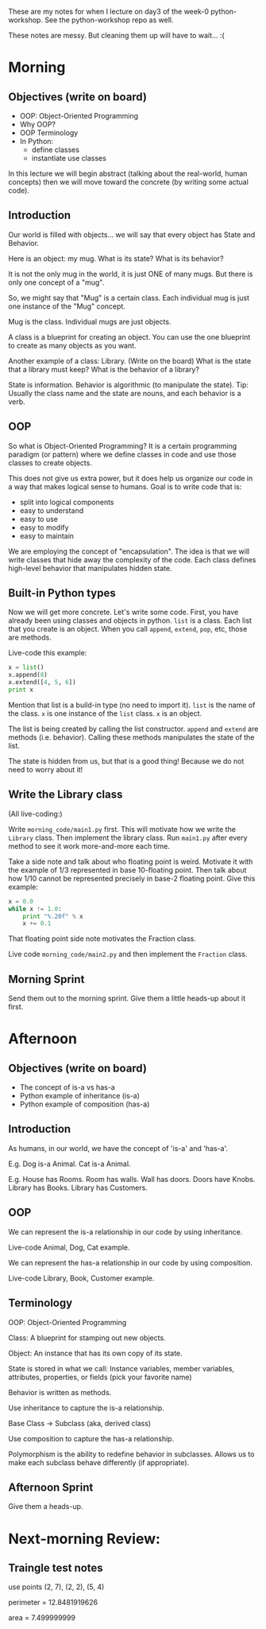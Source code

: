 These are my notes for when I lecture on day3 of the week-0 python-workshop. See the python-workshop repo as well.

These notes are messy. But cleaning them up will have to wait... :(

# Morning

## Objectives (write on board)

- OOP: Object-Oriented Programming
- Why OOP?
- OOP Terminology
- In Python:
    - define classes
    - instantiate use classes

In this lecture we will begin abstract (talking about the real-world, human concepts) then we will move toward the concrete (by writing some actual code).


## Introduction

Our world is filled with objects... we will say that every object has State
and Behavior.

Here is an object: my mug. What is its state? What is its behavior?

It is not the only mug in the world, it is just ONE of many mugs. But there is only one concept of a "mug".

So, we might say that "Mug" is a certain class. Each individual mug is just one instance of the "Mug" concept.

Mug is the class. Individual mugs are just objects.

A class is a blueprint for creating an object. You can use the one blueprint to create as many objects as you want.

Another example of a class: Library. (Write on the board) What is the state that a library must keep? What is the behavior of a library?

State is information. Behavior is algorithmic (to manipulate the state). Tip: Usually the class name and the state are nouns, and each behavior is a verb.

## OOP

So what is Object-Oriented Programming? It is a certain programming paradigm (or pattern) where we define classes in code and use those classes to create objects.

This does not give us extra power, but it does help us organize our code in a way that makes logical sense to humans. Goal is to write code that is:
- split into logical components
- easy to understand
- easy to use
- easy to modify
- easy to maintain

We are employing the concept of "encapsulation". The idea is that we will write classes that hide away the complexity of the code. Each class defines high-level behavior that manipulates hidden state.

## Built-in Python types

Now we will get more concrete. Let's write some code. First, you have already been using classes and objects in python. `list` is a class. Each list that you create is an object. When you call `append`, `extend`, `pop`, etc, those are methods.

Live-code this example:
```python
x = list()
x.append(8)
x.extend([4, 5, 6])
print x
```

Mention that list is a build-in type (no need to import it). `list` is the name of the class. `x` is one instance of the `list` class. `x` is an object.

The list is being created by calling the list constructor. `append` and `extend` are methods (i.e. behavior). Calling these methods manipulates the state of the list.

The state is hidden from us, but that is a good thing! Because we do not need to worry about it!

## Write the Library class

(All live-coding:)

Write `morning_code/main1.py` first. This will motivate how we write the `Library` class. Then implement the library class. Run `main1.py` after every method to see it work more-and-more each time.

Take a side note and talk about who floating point is weird. Motivate it with the example of 1/3 represented in base 10-floating point. Then talk about how 1/10 cannot be represented precisely in base-2 floating point. Give this example:
```python
x = 0.0
while x != 1.0:
    print "%.20f" % x
    x += 0.1
```

That floating point side note motivates the Fraction class.

Live code `morning_code/main2.py` and then implement the `Fraction` class.

## Morning Sprint

Send them out to the morning sprint. Give them a little heads-up about it first.

# Afternoon

## Objectives (write on board)

- The concept of is-a vs has-a
- Python example of inheritance (is-a)
- Python example of composition (has-a)

## Introduction

As humans, in our world, we have the concept of 'is-a' and 'has-a'.

E.g. Dog is-a Animal. Cat is-a Animal.

E.g. House has Rooms. Room has walls. Wall has doors. Doors have Knobs.
Library has Books. Library has Customers.

## OOP

We can represent the is-a relationship in our code by using inheritance.

Live-code Animal, Dog, Cat example.

We can represent the has-a relationship in our code by using composition.

Live-code Library, Book, Customer example.

## Terminology

OOP: Object-Oriented Programming

Class: A blueprint for stamping out new objects.

Object: An instance that has its own copy of its state.

State is stored in what we call: Instance variables, member variables, attributes, properties, or fields (pick your favorite name)

Behavior is written as methods.

Use inheritance to capture the is-a relationship.

Base Class -> Subclass (aka, derived class)

Use composition to capture the has-a relationship.

Polymorphism is the ability to redefine behavior in subclasses. Allows us to make each subclass behave differently (if appropriate).

## Afternoon Sprint

Give them a heads-up.

# Next-morning Review:

## Traingle test notes

use points (2, 7), (2, 2), (5, 4)

perimeter = 12.8481919626

area = 7.499999999
